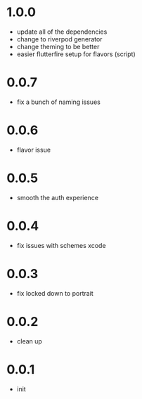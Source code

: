 # 1.0.0

- update all of the dependencies
- change to riverpod generator
- change theming to be better
- easier flutterfire setup for flavors (script)
# 0.0.7

- fix a bunch of naming issues
# 0.0.6

- flavor issue

# 0.0.5

- smooth the auth experience

# 0.0.4

- fix issues with schemes xcode

# 0.0.3

- fix locked down to portrait

# 0.0.2

- clean up

# 0.0.1

- init
